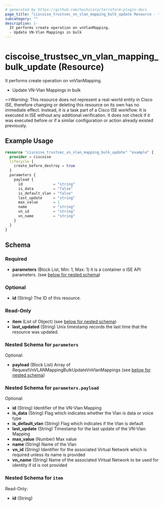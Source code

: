 ```yaml
---
# generated by https://github.com/hashicorp/terraform-plugin-docs
page_title: "ciscoise_trustsec_vn_vlan_mapping_bulk_update Resource - terraform-provider-ciscoise"
subcategory: ""
description: |-
  It performs create operation on vnVlanMapping.
  - Update VN-Vlan Mappings in bulk
---
```


# ciscoise_trustsec_vn_vlan_mapping_bulk_update (Resource)

It performs create operation on vnVlanMapping.
- Update VN-Vlan Mappings in bulk

~>Warning: This resource does not represent a real-world entity in Cisco ISE, therefore changing or deleting this resource on its own has no immediate effect. Instead, it is a task part of a Cisco ISE workflow. It is executed in ISE without any additional verification. It does not check if it was executed before or if a similar configuration or action already existed previously.

## Example Usage

```terraform
resource "ciscoise_trustsec_vn_vlan_mapping_bulk_update" "example" {
  provider = ciscoise
  lifecycle {
    create_before_destroy = true
  }
  parameters {
    payload {
      id              = "string"
      is_data         = "false"
      is_default_vlan = "false"
      last_update     = "string"
      max_value       = 1
      name            = "string"
      vn_id           = "string"
      vn_name         = "string"
    }
  }
}
```

<!-- schema generated by tfplugindocs -->
## Schema

### Required

- **parameters** (Block List, Min: 1, Max: 1) it is a container o ISE API parameters. (see [below for nested schema](#nestedblock--parameters))

### Optional

- **id** (String) The ID of this resource.

### Read-Only

- **item** (List of Object) (see [below for nested schema](#nestedatt--item))
- **last_updated** (String) Unix timestamp records the last time that the resource was updated.

<a id="nestedblock--parameters"></a>
### Nested Schema for `parameters`

Optional:

- **payload** (Block List) Array of RequestVnVLANMappingBulkUpdateVnVlanMappings (see [below for nested schema](#nestedblock--parameters--payload))

<a id="nestedblock--parameters--payload"></a>
### Nested Schema for `parameters.payload`

Optional:

- **id** (String) Identifier of the VN-Vlan Mapping
- **is_data** (String) Flag which indicates whether the Vlan is data or voice type
- **is_default_vlan** (String) Flag which indicates if the Vlan is default
- **last_update** (String) Timestamp for the last update of the VN-Vlan Mapping
- **max_value** (Number) Max value
- **name** (String) Name of the Vlan
- **vn_id** (String) Identifier for the associated Virtual Network which is required unless its name is provided
- **vn_name** (String) Name of the associated Virtual Network to be used for identity if id is not provided



<a id="nestedatt--item"></a>
### Nested Schema for `item`

Read-Only:

- **id** (String)


